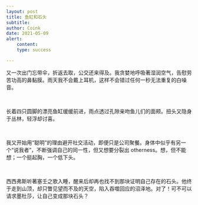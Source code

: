 ```yaml
---
layout: post
title: 鱼缸和石头
subtitle: 
author: Coink
date: 2021-05-09
alert: 
    content: 
    type: success

---
```




又一次出门忘带伞，折返去取，公交还来得及。我贪婪地呼吸著湿润空气，告慰劳苦功高的鼻黏膜。雨天我不会戴上耳机，这样不会错过任何一秒无法重复的白噪音。

<br>

长着四只圆脚的漂亮鱼缸缓缓前进，雨点透过孔隙亲吻鱼儿们的面颊。扭头又隐身于丛林，轻浮却讨喜。

<br>

我又开始用“聪明”的理由避开社交活动，即便只是公司聚餐。身体中似乎有另一个“说我者”，不断强调自己的同一性，但又想要分裂出 otherness。想，但不能想；一个挺起胸，一个低下头。

<br>

西西弗斯听著塞壬之歌入睡，醒来后却再也找不到那块证明自己存在的石头。他终于走到山顶，却只瞥见望而不及的天空，陷入吞噬回应的沼泽地。对了！可不可以请求墨杜莎，让自己变成那块石头？

